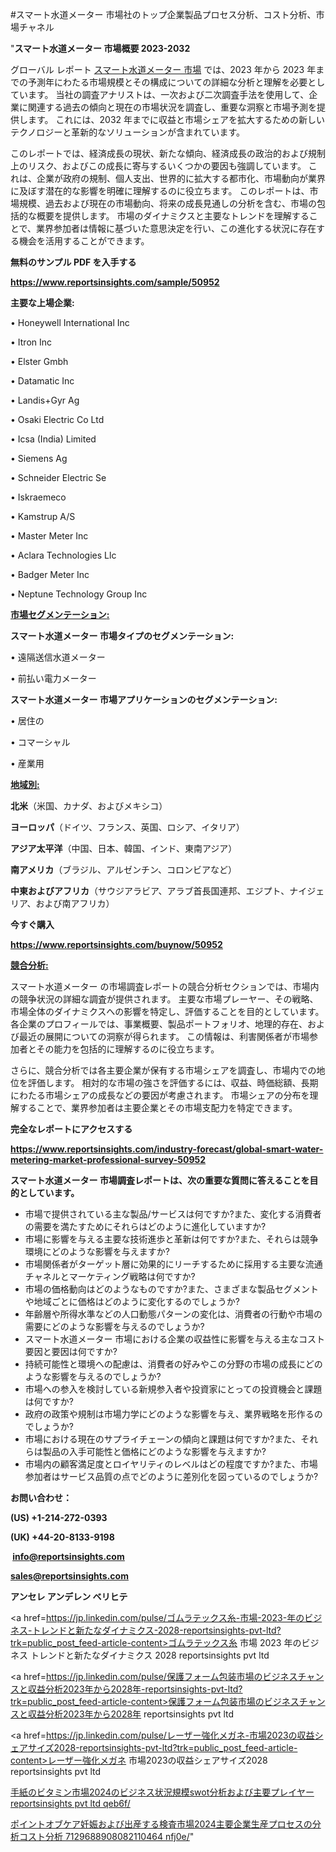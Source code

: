 #スマート水道メーター 市場社のトップ企業製品プロセス分析、コスト分析、市場チャネル

"<strong>スマート水道メーター 市場概要 2023-2032</strong>

グローバル レポート <a href=https://www.reportsinsights.com/sample/50952>スマート水道メーター 市場</a> では、2023 年から 2023 年までの予測年にわたる市場規模とその構成についての詳細な分析と理解を必要としています。 当社の調査アナリストは、一次および二次調査手法を使用して、企業に関連する過去の傾向と現在の市場状況を調査し、重要な洞察と市場予測を提供します。 これには、2032 年までに収益と市場シェアを拡大​​するための新しいテクノロジーと革新的なソリューションが含まれています。

このレポートでは、経済成長の現状、新たな傾向、経済成長の政治的および規制上のリスク、およびこの成長に寄与するいくつかの要因も強調しています。 これは、企業が政府の規制、個人支出、世界的に拡大する都市化、市場動向が業界に及ぼす潜在的な影響を明確に理解するのに役立ちます。 このレポートは、市場規模、過去および現在の市場動向、将来の成長見通しの分析を含む、市場の包括的な概要を提供します。 市場のダイナミクスと主要なトレンドを理解することで、業界参加者は情報に基づいた意思決定を行い、この進化する状況に存在する機会を活用することができます。

<strong><b>無料のサンプル PDF を入手する</b></strong>

<a href=https://www.reportsinsights.com/sample/50952><strong><u>https://www.reportsinsights.com/sample/50952</u></strong></a>

<strong>主要な上場企業:</strong>

• Honeywell International Inc

• Itron Inc

• Elster Gmbh

• Datamatic Inc

• Landis+Gyr Ag

• Osaki Electric Co Ltd

• Icsa (India) Limited

• Siemens Ag

• Schneider Electric Se

• Iskraemeco

• Kamstrup A/S

• Master Meter Inc

• Aclara Technologies Llc

• Badger Meter Inc

• Neptune Technology Group Inc

<strong><u>市場セグメンテーション</u></strong><strong><u>:</u></strong>

<strong>スマート水道メーター 市場タイプのセグメンテーション:</strong>

• 遠隔送信水道メーター

• 前払い電力メーター

<strong>スマート水道メーター 市場アプリケーションのセグメンテーション:</strong>

• 居住の

• コマーシャル

• 産業用

<strong><u>地域別</u></strong><strong><u>:</u></strong>

<strong>北米</strong>（米国、カナダ、およびメキシコ）

<strong>ヨーロッパ</strong>（ドイツ、フランス、英国、ロシア、イタリア）

<strong>アジア太平洋</strong>（中国、日本、韓国、インド、東南アジア）

<strong>南アメリカ</strong>（ブラジル、アルゼンチン、コロンビアなど）

<strong>中東およびアフリカ</strong>（サウジアラビア、アラブ首長国連邦、エジプト、ナイジェリア、および南アフリカ）

<strong>今すぐ購入</strong>

<a href=https://www.reportsinsights.com/buynow/50952><strong><u>https://www.reportsinsights.com/buynow/50952</u></strong></a>

<strong><u>競合分析:</u></strong>

スマート水道メーター の市場調査レポートの競合分析セクションでは、市場内の競争状況の詳細な調査が提供されます。 主要な市場プレーヤー、その戦略、市場全体のダイナミクスへの影響を特定し、評価することを目的としています。 各企業のプロフィールでは、事業概要、製品ポートフォリオ、地理的存在、および最近の展開についての洞察が得られます。 この情報は、利害関係者が市場参加者とその能力を包括的に理解するのに役立ちます。

さらに、競合分析では各主要企業が保有する市場シェアを調査し、市場内での地位を評価します。 相対的な市場の強さを評価するには、収益、時価総額、長期にわたる市場シェアの成長などの要因が考慮されます。 市場シェアの分布を理解することで、業界参加者は主要企業とその市場支配力を特定できます。

<strong>完全なレポートにアクセスする</strong>

<a href=https://www.reportsinsights.com/industry-forecast/global-smart-water-metering-market-professional-survey-50952><strong><u><b>https://www.reportsinsights.com/industry-forecast/global-smart-water-metering-market-professional-survey-50952</b></u></strong></a>

<strong><b>スマート水道メーター 市場調査レポートは、次の重要な質問に答えることを目的としています。</b></strong>
<ul>
  <li>市場で提供されている主な製品/サービスは何ですか?また、変化する消費者の需要を満たすためにそれらはどのように進化していますか?</li>
  <li>市場に影響を与える主要な技術進歩と革新は何ですか?また、それらは競争環境にどのような影響を与えますか?</li>
  <li>市場関係者がターゲット層に効果的にリーチするために採用する主要な流通チャネルとマーケティング戦略は何ですか?</li>
  <li>市場の価格動向はどのようなものですか?また、さまざまな製品セグメントや地域ごとに価格はどのように変化するのでしょうか?</li>
  <li>年齢層や所得水準などの人口動態パターンの変化は、消費者の行動や市場の需要にどのような影響を与えるのでしょうか?</li>
  <li>スマート水道メーター 市場における企業の収益性に影響を与える主なコスト要因と要因は何ですか?</li>
  <li>持続可能性と環境への配慮は、消費者の好みやこの分野の市場の成長にどのような影響を与えるのでしょうか?</li>
  <li>市場への参入を検討している新規参入者や投資家にとっての投資機会と課題は何ですか?</li>
  <li>政府の政策や規制は市場力学にどのような影響を与え、業界戦略を形作るのでしょうか?</li>
  <li>市場における現在のサプライチェーンの傾向と課題は何ですか?また、それらは製品の入手可能性と価格にどのような影響を与えますか?</li>
  <li>市場内の顧客満足度とロイヤリティのレベルはどの程度ですか?また、市場参加者はサービス品質の点でどのように差別化を図っているのでしょうか?</li>
</ul>
<strong>お問い合わせ：</strong>

<strong>(US) +1-214-272-0393</strong>

<strong>(UK) +44-20-8133-9198</strong>

<strong> </strong><a href=info@reportsinsights.com><strong><u>info@reportsinsights.com</u></strong></a>

<a href=sales@reportsinsights.com><strong><u>sales@reportsinsights.com</u></strong></a>

<strong>アンセレ アンデレン ベリヒテ</strong>

<a href=https://jp.linkedin.com/pulse/ゴムラテックス糸-市場-2023-年のビジネス-トレンドと新たなダイナミクス-2028-reportsinsights-pvt-ltd?trk=public_post_feed-article-content>ゴムラテックス糸 市場 2023 年のビジネス トレンドと新たなダイナミクス 2028 reportsinsights pvt ltd</a>

<a href=https://jp.linkedin.com/pulse/保護フォーム包装市場のビジネスチャンスと収益分析2023年から2028年-reportsinsights-pvt-ltd?trk=public_post_feed-article-content>保護フォーム包装市場のビジネスチャンスと収益分析2023年から2028年 reportsinsights pvt ltd</a>

<a href=https://jp.linkedin.com/pulse/レーザー強化メガネ-市場2023の収益シェアサイズ2028-reportsinsights-pvt-ltd?trk=public_post_feed-article-content>レーザー強化メガネ 市場2023の収益シェアサイズ2028 reportsinsights pvt ltd</a>

<a href=https://www.linkedin.com/pulse/手紙のビタミン市場2024のビジネス状況規模swot分析および主要プレイヤー-reportsinsights-pvt-ltd-qeb6f/>手紙のビタミン市場2024のビジネス状況規模swot分析および主要プレイヤー reportsinsights pvt ltd qeb6f/</a>

<a href=https://www.linkedin.com/pulse/ポイントオブケア妊娠および出産する検査市場2024主要企業生産プロセスの分析コスト分析-7129688908082110464-nfj0e/>ポイントオブケア妊娠および出産する検査市場2024主要企業生産プロセスの分析コスト分析 7129688908082110464 nfj0e/</a>"
